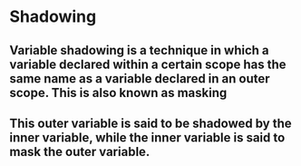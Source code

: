 # Shadowing

## Variable shadowing is a technique in which a variable declared within a certain scope has the same name as a variable declared in an outer scope. This is also known as masking

## This outer variable is said to be shadowed by the inner variable, while the inner variable is said to mask the outer variable.
